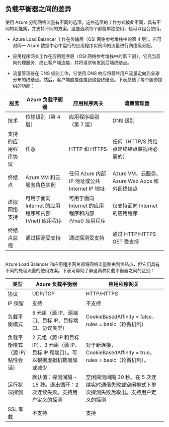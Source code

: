 ## 负载平衡器之间的差异

使用 Azure 分配网络流量有不同的选项。这些选项的工作方式彼此不同，具有不同的功能集，并支持不同的方案。这些选项每个都能单独使用，也可以组合使用。

- Azure Load Balancer 工作在传输层（OSI 网络参考堆栈中的第 4 层）。它可对同一 Azure 数据中心中运行的应用程序实例间的流量进行网络级分配。

- 应用程序网关工作在应用程序层（OSI 网络参考堆栈中的第 7 层）。它充当反向代理服务，终止客户端连接，并将请求转发到后端终结点。

- 	流量管理器在 DNS 级别工作。它使用 DNS 响应将最终用户流量定向到全球分布的终结点。然后，客户端直接连接到这些终结点。下表总结了每个服务提供的功能：

| 服务 | Azure 负载平衡器 | 应用程序网关 | 流量管理器 |
|---|---|---|---|
|技术| 传输级别（第 4 层） | 应用程序级别（第 7 层） | DNS 级别 |
| 支持的应用程序协议 |	任意 | HTTP 和 HTTPS | 	任何（HTTP/S 终结点是终结点监视所必需的） |
| 终结点 | Azure VM 和云服务角色实例 | 任何 Azure 内部 IP 地址或公共 Internet IP 地址 | Azure VM、云服务、Azure Web Apps 和外部终结点 |
| 虚拟网络支持 | 可用于面向 Internet 的应用程序和内部 (Vnet) 应用程序 | 可用于面向 Internet 的应用程序和内部 (Vnet) 应用程序 |	仅支持面向 Internet 的应用程序 |
| 终结点监视 | 通过探测受支持 | 通过探测受支持 | 通过 HTTP/HTTPS GET 受支持 | 
<BR> Azure Load Balancer 和应用程序网关都将网络流量路由到终结点，但它们具有不同的处理流量的使用方案。下表可帮助了解这两种负载平衡器之间的区别：


| 类型 | Azure 负载平衡器 | 应用程序网关 |
|---|---|---|
| 协议 | UDP/TCP | HTTP/HTTPS |
| IP 保留 | 支持 | 不支持 | 
| 负载平衡模式 | 5 元组（源 IP、源端口、目标 IP、目标端口、协议类型） | CookieBasedAffinity = false，rules = basic（轮循机制） | 
| 负载平衡模式（源 IP/粘性会话） | 2 元组（源 IP 和目标 IP）、3 元组（源 IP、目标 IP 和端口）。可以根据虚拟机数增加或减少 | 对于新连接，CookieBasedAffinity = true，rules = basic（轮循机制）。 |
| 运行状况探测 | 默认值：探测间隔 - 15 秒。退出循环：2 次连续失败。支持用户定义的探测 | 空闲探测间隔 30 秒。在 5 次连续实时通信失败或空闲模式下单次探测失败后取出。支持用户定义的探测 | 
| SSL 卸载 | 不支持 | 支持 | 



<!---HONumber=Mooncake_0627_2016-->